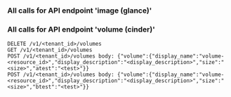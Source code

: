### All calls for API endpoint 'image (glance)'
### All calls for API endpoint 'volume (cinder)'
```
DELETE /v1/<tenant_id>/volumes
GET /v1/<tenant_id>/volumes
POST /v1/<tenant_id>/volumes body: {"volume":{"display_name":"volume-<resource_id>","display_description":"<display_description>","size":"<size>","atest":"<test>"}}
POST /v1/<tenant_id>/volumes body: {"volume":{"display_name":"volume-<resource_id>","display_description":"<display_description>","size":"<size>","btest":"<test>"}}
```
